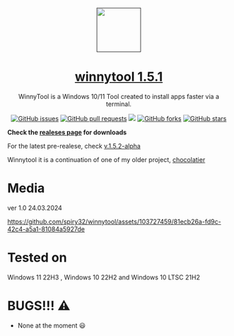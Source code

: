 <p align="center">
 <a href=""><img color="white" width="100px" src="https://imgs.search.brave.com/T_C1euQnUxt5VVIc6xg-hx54Dq1F-jZ2U1eTcpcNtYE/rs:fit:860:0:0/g:ce/aHR0cHM6Ly93d3cu/cG5nYWxsLmNvbS93/cC1jb250ZW50L3Vw/bG9hZHMvMi9XaW5k/b3dzLUxvZ28ucG5n" /></a>
 <a href="https://himdek.com/Windows-Activator/"><h1 align="center">winnytool 1.5.1</h1></a>
 <p align="center">WinnyTool is a Windows 10/11 Tool created to install apps faster via a terminal.</p>
</p>


<p class="buttons" align="center">
 <a href="https://github.com/HimDek/Windows-Activator/issues"><img alt="GitHub issues" src="https://img.shields.io/github/issues/spiry32/winnytool?style=flat-square&label=Issues" /></a>
 <a href="https://github.com/HimDek/Windows-Activator/pulls"><img alt="GitHub pull requests" src="https://img.shields.io/github/issues-pr/himdek/Windows-Activator?style=flat-square&label=Pull%20requests" /></a>
 <a href="https://github.com/spiry32/winnytool/"><img src="https://img.shields.io/badge/GitHub-View%20sourcecode-blue?style=flat-square&logo=github&color=blueviolet" /></a>
 <a href="https://github.com/HimDek/Windows-Activator/network"><img alt="GitHub forks" src="https://img.shields.io/github/forks/spiry32/winnytool?style=flat-square&label=Forks" /></a>
 <a href="https://github.com/HimDek/Windows-Activator/stargazers"><img alt="GitHub stars" src="https://img.shields.io/github/stars/spiry32/winnytool?style=flat-square&label=Stars" /></a>
</p>


**Check the [realeses page](https://github.com/spiry32/winnytool/releases) for downloads**

For the latest pre-realese, check [v.1.5.2-alpha](https://github.com/spiry32/winnytool/releases/tag/v.1.5.2-alpha) 

Winnytool it is a continuation of one of my older project, [chocolatier](https://github.com/spiry32/chocolatier)
# Media
ver 1.0 24.03.2024

https://github.com/spiry32/winnytool/assets/103727459/81ecb26a-fd9c-42c4-a5a1-81084a5927de
# Tested on

 Windows 11 22H3 , Windows 10 22H2 and Windows 10 LTSC 21H2
 
# BUGS!!! ⚠️
* None at the moment 😃

